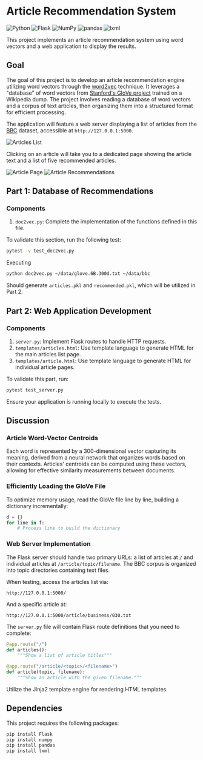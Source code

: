 # Article Recommendation System

![Python](https://img.shields.io/badge/Python-blue)
![Flask](https://img.shields.io/badge/Flask-orange)
![NumPy](https://img.shields.io/badge/NumPy-red)
![pandas](https://img.shields.io/badge/pandas-green)
![lxml](https://img.shields.io/badge/lxml-lightgrey)

This project implements an article recommendation system using word vectors and a web application to display the results.

## Goal

The goal of this project is to develop an article recommendation engine utilizing word vectors through the [word2vec](http://arxiv.org/pdf/1301.3781.pdf) technique. It leverages a "database" of word vectors from [Stanford's GloVe project](https://nlp.stanford.edu/projects/glove/) trained on a Wikipedia dump. The project involves reading a database of word vectors and a corpus of text articles, then organizing them into a structured format for efficient processing.

The application will feature a web server displaying a list of articles from the [BBC](http://mlg.ucd.ie/datasets/bbc.html) dataset, accessible at `http://127.0.0.1:5000`.

![Articles List](../figures/articles.png)

Clicking on an article will take you to a dedicated page showing the article text and a list of five recommended articles.

![Article Page](../figures/article1.png)
![Article Recommendations](../figures/article2.png)

## Part 1: Database of Recommendations

### Components

1. `doc2vec.py`: Complete the implementation of the functions defined in this file.

To validate this section, run the following test:

```bash
pytest -v test_doc2vec.py
```

Executing

```bash
python doc2vec.py ~/data/glove.6B.300d.txt ~/data/bbc
```

Should generate `articles.pkl` and `recommended.pkl`, which will be utilized in Part 2.

## Part 2: Web Application Development

### Components

1. `server.py`: Implement Flask routes to handle HTTP requests.
2. `templates/articles.html`: Use template language to generate HTML for the main articles list page.
3. `templates/article.html`: Use template language to generate HTML for individual article pages.

To validate this part, run:

```bash
pytest test_server.py
```

Ensure your application is running locally to execute the tests.

## Discussion

### Article Word-Vector Centroids

Each word is represented by a 300-dimensional vector capturing its meaning, derived from a neural network that organizes words based on their contexts. Articles' centroids can be computed using these vectors, allowing for effective similarity measurements between documents.

### Efficiently Loading the GloVe File

To optimize memory usage, read the GloVe file line by line, building a dictionary incrementally:

```python
d = {}
for line in f:
    # Process line to build the dictionary
```

### Web Server Implementation

The Flask server should handle two primary URLs: a list of articles at `/` and individual articles at `/article/topic/filename`. The BBC corpus is organized into topic directories containing text files.

When testing, access the articles list via:

```
http://127.0.0.1:5000/
```

And a specific article at:

```
http://127.0.0.1:5000/article/business/030.txt
```

The `server.py` file will contain Flask route definitions that you need to complete:

```python
@app.route("/")
def articles():
    """Show a list of article titles"""
```

```python
@app.route("/article/<topic>/<filename>")
def article(topic, filename):
    """Show an article with the given filename."""
```

Utilize the Jinja2 template engine for rendering HTML templates.

## Dependencies

This project requires the following packages:

```bash
pip install Flask
pip install numpy
pip install pandas
pip install lxml
```
